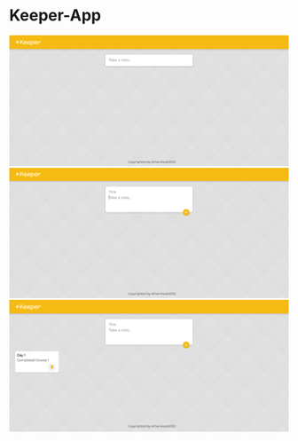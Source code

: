 # Keeper-App
<img src="k-1.png" alt="Screenshot 1">
<img src="k-2.png" alt="Screenshot 2">
<img src="k-3.png" alt="Screenshot 3">


